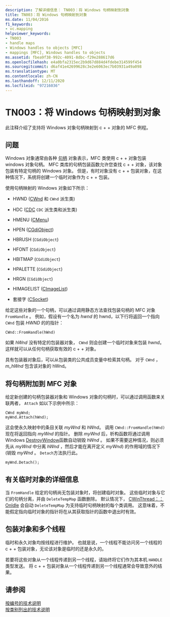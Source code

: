 ```yaml
---
description: 了解详细信息： TN003：将 Windows 句柄映射到对象
title: TN003：将 Windows 句柄映射到对象
ms.date: 11/04/2016
f1_keywords:
- vc.mapping
helpviewer_keywords:
- TN003
- handle maps
- Windows handles to objects [MFC]
- mappings [MFC], Windows handles to objects
ms.assetid: fbea9f38-992c-4091-8dbc-f29e288617d6
ms.openlocfilehash: e4a0bfa2315ec2b9d67d884d4fdebe314599f454
ms.sourcegitcommit: d6af41e42699628c3e2e6063ec7b03931a49a098
ms.translationtype: MT
ms.contentlocale: zh-CN
ms.lasthandoff: 12/11/2020
ms.locfileid: "97216036"
---
```

# <a name="tn003-mapping-of-windows-handles-to-objects"></a>TN003：将 Windows 句柄映射到对象

此注释介绍了支持将 Windows 对象句柄映射到 c + + 对象的 MFC 例程。

## <a name="the-problem"></a>问题

Windows 对象通常由各种 [句柄](/windows/win32/WinProg/windows-data-types) 对象表示，MFC 类使用 c + + 对象包装 windows 对象句柄。 MFC 类库的句柄包装函数允许您查找 c + + 对象，该对象包装有特定句柄的 Windows 对象。 但是，有时对象没有 c + + 包装对象，在这种情况下，系统将创建一个临时对象作为 c + + 包装。

使用句柄映射的 Windows 对象如下所示：

- HWND ([CWnd](../mfc/reference/cwnd-class.md) 和 `CWnd` 派生类) 

- HDC ([CDC](../mfc/reference/cdc-class.md) `CDC` 派生类和派生类) 

- HMENU ([CMenu](../mfc/reference/cmenu-class.md)) 

- HPEN ([CGdiObject](../mfc/reference/cgdiobject-class.md)) 

- HBRUSH (`CGdiObject`) 

- HFONT (`CGdiObject`) 

- HBITMAP (`CGdiObject`) 

- HPALETTE (`CGdiObject`) 

- HRGN (`CGdiObject`) 

- HIMAGELIST ([CImageList](../mfc/reference/cimagelist-class.md)) 

- 套接字 ([CSocket](../mfc/reference/csocket-class.md)) 

给定这些对象的一个句柄，可以通过调用静态方法查找包装句柄的 MFC 对象 `FromHandle` 。 例如，假设有一个名为 *hwnd* 的 hwnd，以下行将返回一个指向 `CWnd` 包装 *HWND* 的的指针：

```
CWnd::FromHandle(hWnd)
```

如果 *hWnd* 没有特定的包装器对象， `CWnd` 则会创建一个临时对象来包装 *hwnd*。 这样就可以从任何句柄获取有效的 c + + 对象。

具有包装器对象后，可以从包装类的公共成员变量中检索其句柄。 对于 `CWnd` ， *m_hWnd* 包含该对象的 hWnd。

## <a name="attaching-handles-to-mfc-objects"></a>将句柄附加到 MFC 对象

给定新创建的句柄包装器对象和 Windows 对象的句柄时，可以通过调用函数来关联两者， `Attach` 如以下示例中所示：

```
CWnd myWnd;
myWnd.Attach(hWnd);
```

这会使永久映射中的条目关联 *myWnd* 和 *hWnd*。 调用 `CWnd::FromHandle(hWnd)` 现在将返回指向 *myWnd* 的指针。 删除 *myWnd* 后，析构函数将通过调用 Windows [DestroyWindow](/windows/win32/api/winuser/nf-winuser-destroywindow)函数自动销毁 *hWnd* 。 如果不需要这种情况，则必须先从 *myWnd* 中分离 *hWnd* ，然后才能在离开定义 *myWnd*) 的作用域的情况下 (销毁 *myWnd* 。 `Detach`方法执行此。

```
myWnd.Detach();
```

## <a name="more-about-temporary-objects"></a>有关临时对象的详细信息

当 `FromHandle` 给定的句柄尚无包装对象时，将创建临时对象。 这些临时对象与它们的句柄分离，并由 `DeleteTempMap` 函数删除。 默认情况下， [CWinThread：： OnIdle](../mfc/reference/cwinthread-class.md#onidle) 会自动 `DeleteTempMap` 为支持临时句柄映射的每个类调用。 这意味着，不能假定指向临时对象的指针将在从其获取指针的函数中退出时有效。

## <a name="wrapper-objects-and-multiple-threads"></a>包装对象和多个线程

临时和永久对象均按线程进行维护。 也就是说，一个线程不能访问另一个线程的 c + + 包装对象，无论该对象是临时的还是永久的。

若要将这些对象从一个线程传递到另一个线程，请始终将它们作为其本机 `HANDLE` 类型发送。 将 c + + 包装对象从一个线程传递到另一个线程通常会导致意外的结果。

## <a name="see-also"></a>请参阅

[按编号的技术说明](../mfc/technical-notes-by-number.md)<br/>
[按类别列出的技术说明](../mfc/technical-notes-by-category.md)
